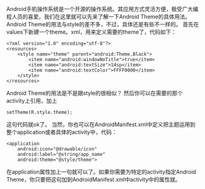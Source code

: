 Android手机操作系统是一个开源的操作系统。其应用方式灵活方便，极受广大编程人员的喜爱。我们在这里就可以先来了解一下Android Theme的具体用法。Android Theme的用法与style的差不多，不过，具体还是有些不一样的。
首先在values下新建一个theme。xml，用来定义需要的theme了，代码如下：
```  
<?xml version="1.0" encoding="utf-8"?> 
<resources> 
	<style name="theme" parent="android:Theme.Black">
		<item name="android:windowNoTitle">true</item>
		<item name="android:textSize">14sp</item>
		<item name="android:textColor">FFFF0000</item>
	</style>
</resources>
```
Android Theme的用法是不是跟style的很相似？
然后你可以在需要的那个activity上引用，加上
```  
setTheme(R.style.theme);
```
这句代码就ok了。
当然，你也可以在AndroidManifest.xml中定义把主题运用到整个application或者具体的activity中，代码：
```  
<application 
	android:icon="@drawable/icon"
	android:label="@string/app_name"
	android:theme="@style/theme">
```
在application属性加上一句就可以了。如果你需要为特定的activity指定Android Theme，你只要把这句加到AndroidManifest.xml中activity中的属性就。